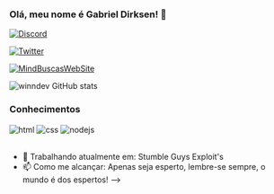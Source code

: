 ### Olá, meu nome é Gabriel Dirksen! 👋

[![Discord](https://img.shields.io/badge/Discord-7289DA?style=for-the-badge&logo=discord&logoColor=white)](https://discord.gg/RZ7H277UyJ)

[![Twitter](https://img.shields.io/badge/Twitter-1DA1F2?style=for-the-badge&logo=twitter&logoColor=white)](https://twitter.com/W1nsecurity)

[![MindBuscasWebSite](https://img.shields.io/website-up-down-green-red/http/cv.lbesson.qc.to.svg)](https://mindbuscas.xyz)

![winndev GitHub stats](https://github-readme-stats.vercel.app/api?username=winndev&show_icons=true&theme=radical)

### Conhecimentos

<div style="display: inline_block">
  <img align="center" alt="html" src="https://img.shields.io/badge/HTML-239120?style=for-the-badge&logo=html5&logoColor=white" />
  <img align="center" alt="css" src="https://img.shields.io/badge/CSS3-1572B6?style=for-the-badge&logo=css3&logoColor=white" />
  <img align="center" alt="nodejs" src="https://img.shields.io/badge/Node.js-43853D?style=for-the-badge&logo=node.js&logoColor=white" />
</div><br/>

- 🌱 Trabalhando atualmente em: Stumble Guys Exploit's
- 📫 Como me alcançar: Apenas seja esperto, lembre-se sempre, o mundo é dos espertos!
-->
